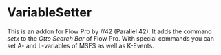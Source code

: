 # VariableSetter

This is an addon for Flow Pro by //42 (Parallel 42). It adds the command _setx_ to the _Otto Search Bar_ of Flow Pro.
With special commands you can set A- and L-variables of MSFS as well as K-Events.
